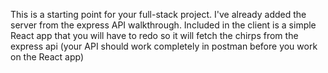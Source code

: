 This is a starting point for your full-stack project. I've already added the server from the express API walkthrough. Included in the client is a simple React app that you will have to redo so it will fetch the chirps from the express api (your API should work completely in postman before you work on the React app)
